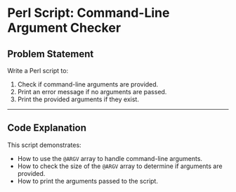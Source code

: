 # Perl Script: Command-Line Argument Checker

## Problem Statement
Write a Perl script to:
1. Check if command-line arguments are provided.
2. Print an error message if no arguments are passed.
3. Print the provided arguments if they exist.

---

## Code Explanation
This script demonstrates:
- How to use the `@ARGV` array to handle command-line arguments.
- How to check the size of the `@ARGV` array to determine if arguments are provided.
- How to print the arguments passed to the script.
